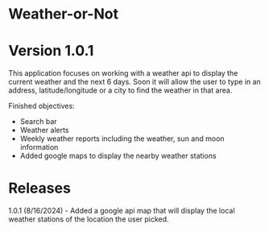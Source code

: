 # Weather-or-Not
# Version 1.0.1

This application focuses on working with a weather api to display the current weather and the next 6 days. Soon it will allow the user to type in an address, latitude/longitude or a city to find the weather in that area.

Finished objectives:
- Search bar
- Weather alerts
- Weekly weather reports including the weather, sun and moon information 
- Added google maps to display the nearby weather stations


# Releases
1.0.1 (8/16/2024) - Added a google api map that will display the local weather stations of the location the user picked. 